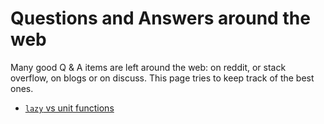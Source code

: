 # Questions and Answers around the web

Many good Q & A items are left around the web: on reddit, or stack overflow, on blogs or on discuss.
This page tries to keep track of the best ones.

* [`lazy` vs unit functions](https://www.reddit.com/r/ocaml/comments/csvokp/when_to_prefer_lazy_over_seq/exh6vkr?utm_source=share&utm_medium=web2x)
